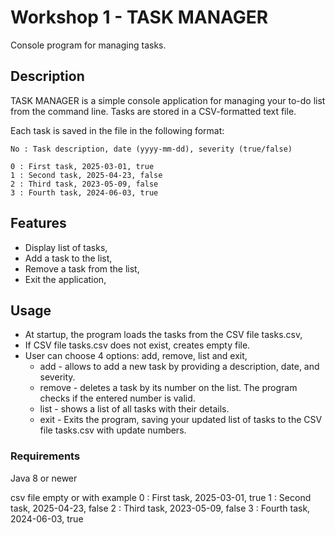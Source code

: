 # Workshop 1 - TASK MANAGER

Console program for managing tasks.


## Description

TASK MANAGER is a simple console application for managing your to-do list from the command line. Tasks are stored in a CSV-formatted text file.

Each task is saved in the file in the following format:

```
No : Task description, date (yyyy-mm-dd), severity (true/false)

0 : First task, 2025-03-01, true
1 : Second task, 2025-04-23, false
2 : Third task, 2023-05-09, false
3 : Fourth task, 2024-06-03, true

```
## Features

- Display list of tasks,
- Add a task to the list,
- Remove a task from the list,
- Exit the application, 

## Usage

- At startup, the program loads the tasks from the CSV file tasks.csv,
- If CSV file tasks.csv does not exist, creates empty file.
- User can choose 4 options: add, remove, list and exit,
  - add - allows to add a new task by providing a description, date, and severity.
  - remove - deletes a task by its number on the list. The program checks if the entered number is valid.
  - list - shows a list of all tasks with their details.
  - exit - Exits the program, saving your updated list of tasks to the CSV file tasks.csv with update numbers.

### Requirements
Java 8 or newer

csv file empty or with example
0 : First task, 2025-03-01, true
1 : Second task, 2025-04-23, false
2 : Third task, 2023-05-09, false
3 : Fourth task, 2024-06-03, true

